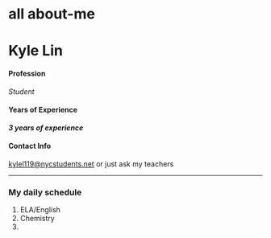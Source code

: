 # all about-me

# Kyle Lin

#### Profession
_Student_
#### Years of Experience
_**3 years of experience**_
#### Contact Info
kylel119@nycstudents.net or just ask my teachers

---

### My daily schedule
1. ELA/English
2. Chemistry
3. 
